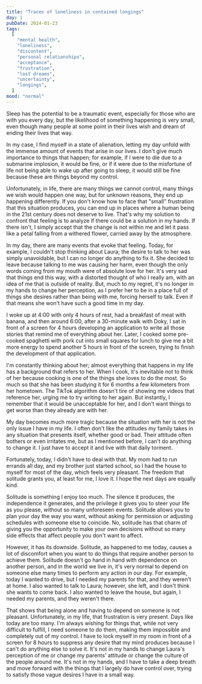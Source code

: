```yaml
---
title: "Traces of loneliness in contained longings"
day: 1
pubDate: 2024-01-23
tags:
  [
    "mental health",
    "loneliness",
    "discontent",
    "personal relationships",
    "acceptance",
    "frustration",
    "lost dreams",
    "uncertainty",
    "longings",
  ]
mood: "normal"
---
```


Sleep has the potential to be a traumatic event, especially for those who are with you every day, but the likelihood of something happening is very small, even though many people at some point in their lives wish and dream of ending their lives that way.

In my case, I find myself in a state of alienation, letting my day unfold with the immense amount of events that arise in our lives. I don't give much importance to things that happen; for example, if I were to die due to a submarine implosion, it would be fine, or if it were due to the misfortune of life not being able to wake up after going to sleep, it would still be fine because these are things beyond my control.

Unfortunately, in life, there are many things we cannot control, many things we wish would happen one way, but for unknown reasons, they end up happening differently. If you don't know how to face that "small" frustration that this situation produces, you can end up in places where a human being in the 21st century does not deserve to live. That's why my solution to confront that feeling is to analyze if there could be a solution in my hands. If there isn't, I simply accept that the change is not within me and let it pass like a petal falling from a withered flower, carried away by the atmosphere.

In my day, there are many events that evoke that feeling. Today, for example, I couldn't stop thinking about Laura; the desire to talk to her was simply unavoidable, but I can no longer do anything to fix it. She decided to leave because talking to me was causing her harm, even though the only words coming from my mouth were of absolute love for her. It's very sad that things end this way, with a distorted thought of who I really am, with an idea of me that is outside of reality. But, much to my regret, it's no longer in my hands to change her perception, as I prefer her to be in a place full of things she desires rather than being with me, forcing herself to talk. Even if that means she won't have such a good time in my day.

I woke up at 4:00 with only 4 hours of rest, had a breakfast of meat with banana, and then around 6:00, after a 30-minute walk with Doky, I sat in front of a screen for 4 hours developing an application to write all those stories that remind me of everything about her. Later, I cooked some pre-cooked spaghetti with pork cut into small squares for lunch to give me a bit more energy to spend another 5 hours in front of the screen, trying to finish the development of that application.

I'm constantly thinking about her; almost everything that happens in my life has a background that refers to her. When I cook, it's inevitable not to think of her because cooking is one of the things she loves to do the most. So much so that she has been studying it for 6 months a few kilometers from her hometown. The TikTok algorithm doesn't tire of showing me videos that reference her, urging me to try writing to her again. But instantly, I remember that it would be unacceptable for her, and I don't want things to get worse than they already are with her.

My day becomes much more tragic because the situation with her is not the only issue I have in my life. I often don't like the attitudes my family takes in any situation that presents itself, whether good or bad. Their attitude often bothers or even irritates me, but as I mentioned before, I can't do anything to change it. I just have to accept it and live with that daily torment.

Fortunately, today, I didn't have to deal with that. My mom had to run errands all day, and my brother just started school, so I had the house to myself for most of the day, which feels very pleasant. The freedom that solitude grants you, at least for me, I love it. I hope the next days are equally kind.

Solitude is something I enjoy too much. The silence it produces, the independence it generates, and the privilege it gives you to steer your life as you please, without so many unforeseen events. Solitude allows you to plan your day the way you want, without asking for permission or adjusting schedules with someone else to coincide. No, solitude has that charm of giving you the opportunity to make your own decisions without so many side effects that affect people you don't want to affect.

However, it has its downside. Solitude, as happened to me today, causes a lot of discomfort when you want to do things that require another person to achieve them. Solitude doesn't go hand in hand with dependence on another person, and in the world we live in, it's very normal to depend on someone else many times to perform any action in our day. For example, today I wanted to drive, but I needed my parents for that, and they weren't at home. I also wanted to talk to Laura; however, she left, and I don't think she wants to come back. I also wanted to leave the house, but again, I needed my parents, and they weren't there.

That shows that being alone and having to depend on someone is not pleasant. Unfortunately, in my life, that frustration is very present. Days like today are too many. I'm always wishing for things that, while not very difficult to fulfill, I need someone to do them, making them impossible and completely out of my control. I have to lock myself in my room in front of a screen for 8 hours to suppress any desire that my mind produces because I can't do anything else to solve it. It's not in my hands to change Laura's perception of me or change my parents' attitude or change the culture of the people around me. It's not in my hands, and I have to take a deep breath and move forward with the things that I largely do have control over, trying to satisfy those vague desires I have in a small way.
